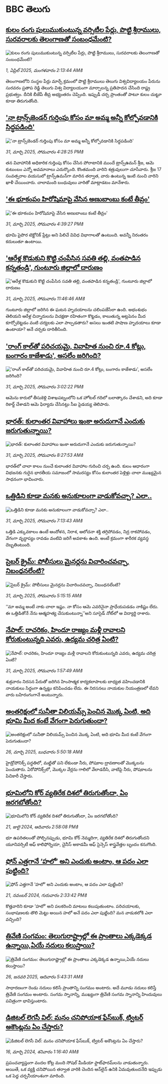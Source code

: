 # BBC తెలుగు## [కులం రంగు పులుముకుంటున్న వర్సిటీల పేర్లు, పొట్టి శ్రీరాములు, సురవరాలకు తెలంగాణతో సంబంధమేంటి?](https://www.bbc.com/telugu/articles/c0l08l32xkro?at_campaign=githubrss)![కులం రంగు పులుముకుంటున్న వర్సిటీల పేర్లు, పొట్టి శ్రీరాములు, సురవరాలకు తెలంగాణతో సంబంధమేంటి?](https://ichef.bbci.co.uk/ace/standard/240/cpsprodpb/35c3/live/5edd7a00-0e9e-11f0-ac9f-c37d6fd89579.jpg)_1, ఏప్రిల్ 2025, మంగళవారం 2:13:44 AMకి_తెలంగాణలోని సంస్థల పేర్లు మార్చే క్రమంలో పొట్టి శ్రీరాములు తెలుగు విశ్వవిద్యాలయం పేరును సురవరం ప్రతాప రెడ్డి తెలుగు విశ్వ విద్యాలయంగా మార్చాలన్న ప్రతిపాదన చేసింది రాష్ట్ర ప్రభుత్వం. దీనికి బీజేపీ తీవ్ర అభ్యంతరం చెప్పింది. ఇప్పుడీ చర్చ ప్రాంతంతో పాటూ కులం చుట్టూ కూడా తిరుగుతోంది.## ['నా ట్రాన్స్‌జెండర్ గుర్తింపు కోసం మా అమ్మ అన్నీ కోల్పోవడానికి సిద్ధపడింది'](https://www.bbc.com/telugu/articles/ce3q13r2ez0o?at_campaign=githubrss)!['నా ట్రాన్స్‌జెండర్ గుర్తింపు కోసం మా అమ్మ అన్నీ కోల్పోవడానికి సిద్ధపడింది'](https://ichef.bbci.co.uk/ace/standard/240/cpsprodpb/01f2/live/9c61c0c0-0e2b-11f0-b851-29ea4ea8a4cd.jpg)_31, మార్చి 2025, సోమవారం 4:28:25 PMకి_తన వివాహానికి అధికారిక గుర్తింపు కోసం చేసిన పోరాటానికి ముందే ట్రాన్స్‌‌ఉమన్ శ్రీజ, ఆమె కుటుంబం ఎన్నో అవమానాలు ఎదుర్కొంది. కొంతమంది వారిని శత్రువులుగా చూసేవారు. శ్రీజ 17 సంవత్సరాల వయసులో ట్రాన్స్‌‌ఉమన్‌గా మారిన తర్వాత, వారు ఉంటున్న ఇంటి నుంచి వారిని ఖాళీ చేయించారు. చాలామంది బంధువులు వారితో మాట్లాడటం మానేశారు.## ['ఈ భూకంపం హిరోషిమాపై వేసిన అణుబాంబు కంటే తీవ్రం'](https://www.bbc.com/telugu/articles/cy8e97mxz0ko?at_campaign=githubrss)!['ఈ భూకంపం హిరోషిమాపై వేసిన అణుబాంబు కంటే తీవ్రం'](https://ichef.bbci.co.uk/ace/standard/240/cpsprodpb/6aca/live/e5c4cec0-0e48-11f0-ba12-8d27eb561761.jpg)_31, మార్చి 2025, సోమవారం 4:39:27 PMకి_భూమి పైపొర టెక్టోనిక్ ప్లేట్లు అని పిలిచే వివిధ విభాగాలతో ఉంటుంది. అవన్నీ నిరంతరం కదులుతూ ఉంటాయి.## ['ఆరేళ్ల కొడుకుని కొట్టి చంపేసిన సవతి తల్లి, వంతపాడిన కన్నతండ్రి', గుంటూరు జిల్లాలో దారుణం](https://www.bbc.com/telugu/articles/cpvr2ymlwrwo?at_campaign=githubrss)!['ఆరేళ్ల కొడుకుని కొట్టి చంపేసిన సవతి తల్లి, వంతపాడిన కన్నతండ్రి', గుంటూరు జిల్లాలో దారుణం](https://ichef.bbci.co.uk/ace/standard/240/cpsprodpb/d7e8/live/a7e27b00-0e22-11f0-8331-61229d24cb73.jpg)_31, మార్చి 2025, సోమవారం 11:46:46 AMకి_గుంటూరు జిల్లాలో జరిగిన ఈ ఘటన హృదయాలను చలింపజేసేలా ఉంది. అభంశుభం తెలియని ఆరేళ్ల చిన్నారులను విచక్షణా రహితంగా కొట్టడం, కాలుతున్న అట్లపెనం మీద కూర్చోబెట్టడం వంటి చర్యలకు ఎలా పాల్పడతారు? అసలు ఇంతటి పాషాణ హృదయాలు కూడా ఉంటాయా? అనే చర్చకు దారితీసింది.## ['రాంగ్ కాల్‌తో పరిచయమై, వివాహిత నుంచి రూ.4 కోట్లు, బంగారం కాజేశాడు', అసలేం జరిగింది?](https://www.bbc.com/telugu/articles/cy0ylr9kqk8o?at_campaign=githubrss)!['రాంగ్ కాల్‌తో పరిచయమై, వివాహిత నుంచి రూ.4 కోట్లు, బంగారం కాజేశాడు', అసలేం జరిగింది?](https://ichef.bbci.co.uk/ace/standard/240/cpsprodpb/af43/live/9c0d2b90-0e40-11f0-ba12-8d27eb561761.jpg)_31, మార్చి 2025, సోమవారం 3:02:22 PMకి_ఆమెను కారులో తీసుకెళ్లి విశాఖపట్నంలోని ఒక హోటల్ గదిలో బలాత్కారం చేశాడని, అది కూడా రికార్డ్ చేశాడని ఆమె ఫిర్యాదు చేసినట్లు సీఐ పైడయ్య తెలిపారు.## [భారత్: కులాంతర వివాహాలు ఇంకా అరుదుగానే ఎందుకు జరుగుతున్నాయి?](https://www.bbc.com/telugu/articles/c89gwzy92yno?at_campaign=githubrss)![భారత్: కులాంతర వివాహాలు ఇంకా అరుదుగానే ఎందుకు జరుగుతున్నాయి?](https://ichef.bbci.co.uk/ace/standard/240/cpsprodpb/735f/live/695a8020-0df6-11f0-ba12-8d27eb561761.jpg)_31, మార్చి 2025, సోమవారం 8:27:53 AMకి_భారత్‌లో చాలా కాలం నుంచే కులాంతర వివాహాల గురించి చర్చ ఉంది. కులం ఆధారంగా విభజనకు గురైన భారతీయ సమాజంలో సామరస్యం కోసం కులాంతర పెళ్లిళ్లు చాలా ముఖ్యమైన సాధనంగా భావించారు.## [ఒత్తిడిని కూడా మనకు అనుకూలంగా వాడుకోవచ్చా? ఎలా..](https://www.bbc.com/telugu/articles/c934p5p7yx5o?at_campaign=githubrss)![ఒత్తిడిని కూడా మనకు అనుకూలంగా వాడుకోవచ్చా? ఎలా..](https://ichef.bbci.co.uk/ace/standard/240/cpsprodpb/cf95/live/759c5e20-0e06-11f0-ba12-8d27eb561761.jpg)_31, మార్చి 2025, సోమవారం 7:13:43 AMకి_ఒత్తిడి ఎక్కువకాలం ఉంటే ఆందోళన, నిరాశ, ఆలోచనా శక్తి తగ్గిపోవడం, నిద్ర రాకపోవడం, వేగంగా వృద్ధాప్యం రావడం వంటివి జరిగే అవకాశం ఉంది. అంటే క్రమంగా శారీరక వ్యవస్థ దెబ్బతింటుంది.## [సైబర్ క్రైమ్: పోలీసులు మైనర్లను  విచారించవచ్చా, నిబంధనలేంటి?](https://www.bbc.com/telugu/articles/cx2yxwl2jxno?at_campaign=githubrss)![సైబర్ క్రైమ్: పోలీసులు మైనర్లను  విచారించవచ్చా, నిబంధనలేంటి?](https://ichef.bbci.co.uk/ace/standard/240/cpsprodpb/ab83/live/441af8d0-0d92-11f0-ba12-8d27eb561761.jpg)_31, మార్చి 2025, సోమవారం 5:15:15 AMకి_‘‘మా అమ్మ అంటే నాకు చాలా ఇష్టం. నా కోసం ఆమె ఎవరినైనా ప్రాధేయపడడం నాకిష్టం లేదు. ఈ ఒత్తిడితోనే నేను ఆత్మహత్య చేసుకుంటున్నా'’అని సూసైడ్ నోట్‌లో ఆ విద్యార్థి రాశారు.## [నేపాల్: రాచరికం, హిందూ రాజ్యం మళ్లీ రావాలని కోరుకుంటున్నది ఎవరు, ఉద్యమ చరిత్ర ఏంటి? ](https://www.bbc.com/telugu/articles/ckg25z20jkyo?at_campaign=githubrss)![నేపాల్: రాచరికం, హిందూ రాజ్యం మళ్లీ రావాలని కోరుకుంటున్నది ఎవరు, ఉద్యమ చరిత్ర ఏంటి? ](https://ichef.bbci.co.uk/ace/standard/240/cpsprodpb/f38f/live/cc379340-0d7e-11f0-ba12-8d27eb561761.jpg)_31, మార్చి 2025, సోమవారం 1:57:49 AMకి_శుక్రవారం నిరసన పేరుతో జరిగిన హింసాత్మక కార్యకలాపాలకు బాధ్యత వహించడానికి నాయకులు సిద్ధంగా ఉన్నట్టు కనిపించడం లేదు. ఈ నిరసనలు నాయకుల నియంత్రణలో లేవని వారు బహిరంగంగానే అంటున్నారు.## [అంతరిక్షంలో సునీతా విలియమ్స్ పెంచిన మొక్క ఏంటి, అది భూమి మీద కంటే వేగంగా పెరుగుతుందా?](https://www.bbc.com/telugu/articles/c1mn43gmj39o?at_campaign=githubrss)![అంతరిక్షంలో సునీతా విలియమ్స్ పెంచిన మొక్క ఏంటి, అది భూమి మీద కంటే వేగంగా పెరుగుతుందా?](https://ichef.bbci.co.uk/ace/standard/240/cpsprodpb/931a/live/71e4f570-0966-11f0-94d4-6f954f5dcfa3.jpg)_26, మార్చి 2025, బుధవారం 5:50:18 AMకి_హైడ్రోపోనిక్స్‌ పద్ధతిలో, మట్టితో పని లేకుండా నీరు, పోషకాల ద్రావణాలతో మొక్కలను పెంచుతారు. ఏరోపోనిక్స్‌లో, మొక్కల వేర్లను గాలిలో వేలాడదీసి, వాటిపై నీరు, పోషకాలను పిచికారీ చేస్తారు.## [భూమిలోని కోర్ వ్యతిరేక దిశలో తిరుగుతోందా, ఏం జరగబోతోంది?](https://www.bbc.com/telugu/articles/crgr7rnd7g4o?at_campaign=githubrss)![భూమిలోని కోర్ వ్యతిరేక దిశలో తిరుగుతోందా, ఏం జరగబోతోంది?](https://ichef.bbci.co.uk/ace/standard/240/cpsprodpb/cc28/live/4457bc00-3ec3-11ef-b2f4-77406157b906.jpg)_21, జులై 2024, ఆదివారం 2:58:08 PMకి_భూ ఉపరితలంతో పోల్చినప్పుడు, భూమి కోర్ నెమ్మదిగా, వ్యతిరేక దిశలో తిరుగుతోందని యూనివర్సిటీ ఆఫ్ కాలిఫోర్నియా, చైనీస్ అకాడమీ ఆఫ్ సైన్సెస్‌ శాస్త్రవేత్తల బృందం కనుగొంది.## [ఫోన్ ఎత్తగానే ‘హలో’ అని ఎందుకు అంటాం, ఆ పదం ఎలా పుట్టింది?](https://www.bbc.com/telugu/articles/cgj7x7gdjq4o?at_campaign=githubrss)![ఫోన్ ఎత్తగానే ‘హలో’ అని ఎందుకు అంటాం, ఆ పదం ఎలా పుట్టింది?](https://ichef.bbci.co.uk/ace/standard/240/cpsprodpb/0618/live/7a20ebb0-a807-11ef-b21e-5359bd56d02f.jpg)_21, నవంబర్ 2024, గురువారం 2:33:42 PMకి_కొత్తవారిని కూడా ‘హలో’ అని పలకరించి మాటలు కలుపుతుంటాం.  పరిచయాలకు, సంభాషణలకు తొలి మెట్టు అయిన హలో అనే పదం ఎలా పుట్టింది? మన వాడుకలోకి ఎలా వచ్చింది?## [త్రివేణి సంగమం: తెలుగురాష్ట్రాల్లో ఈ ప్రాంతాలు ఎక్కడెక్కడ ఉన్నాయి,ఏయే నదులు కలుస్తాయి? ](https://www.bbc.com/telugu/articles/cz7elrr17jeo?at_campaign=githubrss)![త్రివేణి సంగమం: తెలుగురాష్ట్రాల్లో ఈ ప్రాంతాలు ఎక్కడెక్కడ ఉన్నాయి,ఏయే నదులు కలుస్తాయి? ](https://ichef.bbci.co.uk/ace/standard/240/cpsprodpb/9dad/live/7f50e780-da42-11ef-a37f-eba91255dc3d.jpg)_26, జనవరి 2025, ఆదివారం 5:43:31 AMకి_సాధారణంగా రెండు నదులు కలిసే ప్రాంతాన్ని సంగమం అంటారు. అదే మూడు నదులు కలిస్తే త్రివేణి సంగమం అంటారు. సంగమ స్నానాన్ని, ముఖ్యంగా త్రివేణి సంగమ స్నానాన్ని హిందువులు పవిత్రంగా భావిస్తుంటారు.## [డిజిటల్ లెగసీ విల్: మనం చనిపోయాక ఫేస్‌బుక్, ట్విటర్‌ అకౌంట్లను ఏం చేస్తారు?](https://www.bbc.com/telugu/articles/cx0zl1qeyq2o?at_campaign=githubrss)![డిజిటల్ లెగసీ విల్: మనం చనిపోయాక ఫేస్‌బుక్, ట్విటర్‌ అకౌంట్లను ఏం చేస్తారు?](https://ichef.bbci.co.uk/ace/standard/240/cpsprodpb/bea2/live/2323ffd0-e2d4-11ee-9410-0f893255c2a0.jpg)_16, మార్చి 2024, శనివారం 1:16:40 AMకి_ప్రపంచవ్యాప్తంగా వందల కోట్ల మంది సోషల్ మీడియా ఫ్లాట్‌ఫారమ్‌లను వాడుతున్నారు. అయితే, ఒక వ్యక్తి చనిపోయిన తర్వాత వారికి చెందిన ఆన్‌లైన్ ఉనికి ఏమవుతుందనేది ఇప్పుడు ఒక పెద్ద చర్చనీయాంశంగా మారింది.